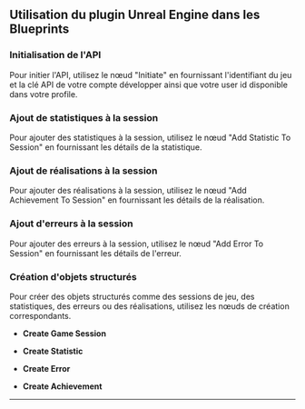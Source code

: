 ## Utilisation du plugin Unreal Engine dans les Blueprints

### Initialisation de l'API

Pour initier l'API, utilisez le nœud "Initiate" en fournissant l'identifiant du jeu et la clé API de votre compte développer ainsi que votre user id disponible dans votre profile.


### Ajout de statistiques à la session

Pour ajouter des statistiques à la session, utilisez le nœud "Add Statistic To Session" en fournissant les détails de la statistique.


### Ajout de réalisations à la session

Pour ajouter des réalisations à la session, utilisez le nœud "Add Achievement To Session" en fournissant les détails de la réalisation.


### Ajout d'erreurs à la session

Pour ajouter des erreurs à la session, utilisez le nœud "Add Error To Session" en fournissant les détails de l'erreur.


### Création d'objets structurés

Pour créer des objets structurés comme des sessions de jeu, des statistiques, des erreurs ou des réalisations, utilisez les nœuds de création correspondants.

- **Create Game Session**

- **Create Statistic**

- **Create Error**

- **Create Achievement**

---
